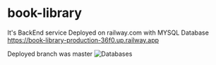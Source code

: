 # book-library
It's BackEnd service
Deployed on railway.com with MYSQL Database
https://book-library-production-36f0.up.railway.app

Deployed branch was master
![Databases](https://github.com/user-attachments/assets/770c8617-17ff-441d-ac01-c6896e8cf04e)
